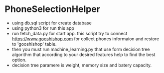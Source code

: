 # PhoneSelectionHelper
* using db.sql script for create database
* using python3 for run this app
* run fetch_data.py for start app. this script try to connect https://www.gooshishop.com for collect phones informaion and restore to 'gooshishop' table.
* then you must run machine_learning.py that use form decision tree algorithm that according to your desired features help to find the best option.
* decision tree paramere is weight, memory size and batery capacity.
